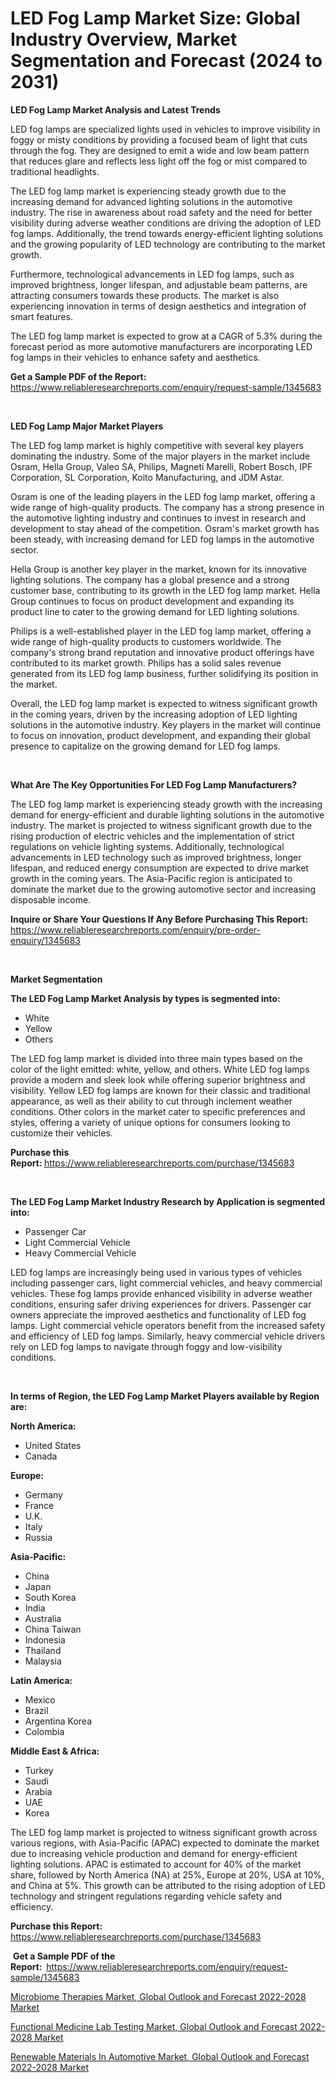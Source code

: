 <p><h1>LED Fog Lamp Market Size: Global Industry Overview, Market Segmentation and Forecast (2024 to 2031)</h1></p><p><strong>LED Fog Lamp Market Analysis and Latest Trends</strong></p>
<p><p>LED fog lamps are specialized lights used in vehicles to improve visibility in foggy or misty conditions by providing a focused beam of light that cuts through the fog. They are designed to emit a wide and low beam pattern that reduces glare and reflects less light off the fog or mist compared to traditional headlights.</p><p>The LED fog lamp market is experiencing steady growth due to the increasing demand for advanced lighting solutions in the automotive industry. The rise in awareness about road safety and the need for better visibility during adverse weather conditions are driving the adoption of LED fog lamps. Additionally, the trend towards energy-efficient lighting solutions and the growing popularity of LED technology are contributing to the market growth.</p><p>Furthermore, technological advancements in LED fog lamps, such as improved brightness, longer lifespan, and adjustable beam patterns, are attracting consumers towards these products. The market is also experiencing innovation in terms of design aesthetics and integration of smart features.</p><p>The LED fog lamp market is expected to grow at a CAGR of 5.3% during the forecast period as more automotive manufacturers are incorporating LED fog lamps in their vehicles to enhance safety and aesthetics.</p></p>
<p><strong>Get a Sample PDF of the Report:&nbsp;</strong> <a href="https://www.reliableresearchreports.com/enquiry/request-sample/1345683">https://www.reliableresearchreports.com/enquiry/request-sample/1345683</a></p>
<p>&nbsp;</p>
<p><strong>LED Fog Lamp Major Market Players</strong></p>
<p><p>The LED fog lamp market is highly competitive with several key players dominating the industry. Some of the major players in the market include Osram, Hella Group, Valeo SA, Philips, Magneti Marelli, Robert Bosch, IPF Corporation, SL Corporation, Koito Manufacturing, and JDM Astar.</p><p>Osram is one of the leading players in the LED fog lamp market, offering a wide range of high-quality products. The company has a strong presence in the automotive lighting industry and continues to invest in research and development to stay ahead of the competition. Osram's market growth has been steady, with increasing demand for LED fog lamps in the automotive sector.</p><p>Hella Group is another key player in the market, known for its innovative lighting solutions. The company has a global presence and a strong customer base, contributing to its growth in the LED fog lamp market. Hella Group continues to focus on product development and expanding its product line to cater to the growing demand for LED lighting solutions.</p><p>Philips is a well-established player in the LED fog lamp market, offering a wide range of high-quality products to customers worldwide. The company's strong brand reputation and innovative product offerings have contributed to its market growth. Philips has a solid sales revenue generated from its LED fog lamp business, further solidifying its position in the market.</p><p>Overall, the LED fog lamp market is expected to witness significant growth in the coming years, driven by the increasing adoption of LED lighting solutions in the automotive industry. Key players in the market will continue to focus on innovation, product development, and expanding their global presence to capitalize on the growing demand for LED fog lamps.</p></p>
<p>&nbsp;</p>
<p><strong>What Are The Key Opportunities For LED Fog Lamp Manufacturers?</strong></p>
<p><p>The LED fog lamp market is experiencing steady growth with the increasing demand for energy-efficient and durable lighting solutions in the automotive industry. The market is projected to witness significant growth due to the rising production of electric vehicles and the implementation of strict regulations on vehicle lighting systems. Additionally, technological advancements in LED technology such as improved brightness, longer lifespan, and reduced energy consumption are expected to drive market growth in the coming years. The Asia-Pacific region is anticipated to dominate the market due to the growing automotive sector and increasing disposable income.</p></p>
<p><strong>Inquire or Share Your Questions If Any Before Purchasing This Report:</strong> <a href="https://www.reliableresearchreports.com/enquiry/pre-order-enquiry/1345683">https://www.reliableresearchreports.com/enquiry/pre-order-enquiry/1345683</a></p>
<p>&nbsp;</p>
<p><strong>Market Segmentation</strong></p>
<p><strong>The LED Fog Lamp Market Analysis by types is segmented into:</strong></p>
<p><ul><li>White</li><li>Yellow</li><li>Others</li></ul></p>
<p><p>The LED fog lamp market is divided into three main types based on the color of the light emitted: white, yellow, and others. White LED fog lamps provide a modern and sleek look while offering superior brightness and visibility. Yellow LED fog lamps are known for their classic and traditional appearance, as well as their ability to cut through inclement weather conditions. Other colors in the market cater to specific preferences and styles, offering a variety of unique options for consumers looking to customize their vehicles.</p></p>
<p><strong>Purchase this Report:&nbsp;</strong><a href="https://www.reliableresearchreports.com/purchase/1345683">https://www.reliableresearchreports.com/purchase/1345683</a></p>
<p>&nbsp;</p>
<p><strong>The LED Fog Lamp Market Industry Research by Application is segmented into:</strong></p>
<p><ul><li>Passenger Car</li><li>Light Commercial Vehicle</li><li>Heavy Commercial Vehicle</li></ul></p>
<p><p>LED fog lamps are increasingly being used in various types of vehicles including passenger cars, light commercial vehicles, and heavy commercial vehicles. These fog lamps provide enhanced visibility in adverse weather conditions, ensuring safer driving experiences for drivers. Passenger car owners appreciate the improved aesthetics and functionality of LED fog lamps. Light commercial vehicle operators benefit from the increased safety and efficiency of LED fog lamps. Similarly, heavy commercial vehicle drivers rely on LED fog lamps to navigate through foggy and low-visibility conditions.</p></p>
<p>&nbsp;</p>
<p><strong>In terms of Region, the LED Fog Lamp Market Players available by Region are:</strong></p>
<p>
    <p> <strong> North America: </strong>
        <ul>
            <li>United States</li>
            <li>Canada</li>
        </ul>
        </p> 
    <p> <strong> Europe: </strong>
        <ul>
            <li>Germany</li>
            <li>France</li>
            <li>U.K.</li>
            <li>Italy</li>
            <li>Russia</li>
        </ul>
        </p> 
    <p> <strong> Asia-Pacific: </strong>
        <ul>
            <li>China</li>
            <li>Japan</li>
            <li>South Korea</li>
            <li>India</li>
            <li>Australia</li>
            <li>China Taiwan</li>
            <li>Indonesia</li>
            <li>Thailand</li>
            <li>Malaysia</li>
        </ul>
        </p> 
    <p> <strong> Latin America: </strong>
        <ul>
            <li>Mexico</li>
            <li>Brazil</li>
            <li>Argentina Korea</li>
            <li>Colombia</li>
        </ul>
        </p> 
    <p> <strong> Middle East & Africa: </strong>
        <ul>
            <li>Turkey</li>
            <li>Saudi</li>
            <li>Arabia</li>
            <li>UAE</li>
            <li>Korea</li>
        </ul>
    </p>
    </p>
<p><p>The LED fog lamp market is projected to witness significant growth across various regions, with Asia-Pacific (APAC) expected to dominate the market due to increasing vehicle production and demand for energy-efficient lighting solutions. APAC is estimated to account for 40% of the market share, followed by North America (NA) at 25%, Europe at 20%, USA at 10%, and China at 5%. This growth can be attributed to the rising adoption of LED technology and stringent regulations regarding vehicle safety and efficiency.</p></p>
<p><strong>Purchase this Report: </strong><a href="https://www.reliableresearchreports.com/purchase/1345683">https://www.reliableresearchreports.com/purchase/1345683</a></p>
<p>&nbsp;<strong>Get a Sample PDF of the Report:&nbsp;&nbsp;</strong><a href="https://www.reliableresearchreports.com/enquiry/request-sample/1345683">https://www.reliableresearchreports.com/enquiry/request-sample/1345683</a></p>
<p><strong></strong></p>
<p><p><a href="https://view.publitas.com/reportprime-1/microbiome-therapies-market-global-outlook-and-forecast-2022-2028-market-research-report-provides-thorough-industry-overview-which-offers-an-in-depth-analysis-of-product-trends-and-new-market-divisions/">Microbiome Therapies Market, Global Outlook and Forecast 2022-2028 Market</a></p><p><a href="https://view.publitas.com/reportprime-1/functional-medicine-lab-testing-market-global-outlook-and-forecast-2022-2028-market-research-report-provides-thorough-industry-overview-which-offers-an-in-depth-analysis-of-product-trends-and-new-market-divisions/">Functional Medicine Lab Testing Market, Global Outlook and Forecast 2022-2028 Market</a></p><p><a href="https://view.publitas.com/reportprime-1/renewable-materials-in-automotive-market-global-outlook-and-forecast-2022-2028-market-share-market-new-trends-analysis-report-by-type-by-application-by-end-use-by-region-and-segment-forecasts-2023-2030/">Renewable Materials In Automotive Market, Global Outlook and Forecast 2022-2028 Market</a></p></p>